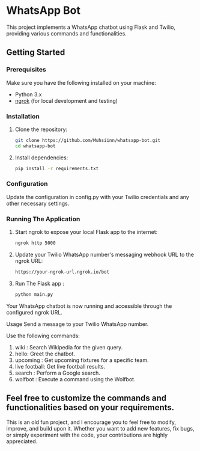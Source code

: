# WhatsApp Bot

This project implements a WhatsApp chatbot using Flask and Twilio, providing various commands and functionalities.

## Getting Started

### Prerequisites

Make sure you have the following installed on your machine:

- Python 3.x
- [ngrok](https://ngrok.com/) (for local development and testing)

### Installation

1. Clone the repository:

   ```bash
   git clone https://github.com/Muhsiinn/whatsapp-bot.git
   cd whatsapp-bot

2. Install dependencies:
   ```bash
   pip install -r requirements.txt

### Configuration
Update the configuration in config.py with your Twilio credentials and any other necessary settings.

### Running The Application 

1. Start ngrok to expose your local Flask app to the internet:
   
   ```bash 
   ngrok http 5000

2. Update your Twilio WhatsApp number's messaging webhook URL to the ngrok URL:

   ```bash
   https://your-ngrok-url.ngrok.io/bot

3. Run The Flask app :
   
   ```bash
   python main.py

Your WhatsApp chatbot is now running and accessible through the configured ngrok URL.

Usage
Send a message to your Twilio WhatsApp number.

Use the following commands:

1. wiki <query>: Search Wikipedia for the given query.
2. hello: Greet the chatbot.
3. upcoming <team>: Get upcoming fixtures for a specific team.
4. live football: Get live football results.
5. search <query>: Perform a Google search.
6. wolfbot <command>: Execute a command using the Wolfbot.
## Feel free to customize the commands and functionalities based on your requirements.

This is an old fun project, and I encourage you to feel free to modify, improve, and build upon it. Whether you want to add new features, fix bugs, or simply experiment with the code, your contributions are highly appreciated.
